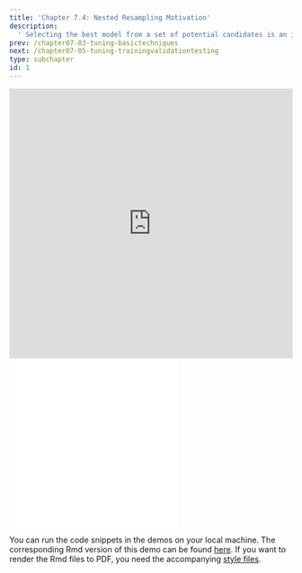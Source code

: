```yaml
---
title: 'Chapter 7.4: Nested Resampling Motivation'
description:
  ' Selecting the best model from a set of potential candidates is an important part of most machine learning problems. By examining an instructive and problematic example, we introduce the untouched test set principle.'
prev: /chapter07-03-tuning-basictechniques
next: /chapter07-05-tuning-trainingvalidationtesting
type: subchapter
id: 1
---
```


<exercise id="1" title="Video Lecture">

<iframe width="100%" height="480" src="https://www.youtube.com/embed/_GVysctg5sY" frameborder="0" allow="accelerometer; autoplay; encrypted-media; gyroscope; picture-in-picture" allowfullscreen></iframe>

</exercise>

<exercise id="2" title="Slides">

<object data="pdfs/7/slides-tuning-nestedintro.pdf" type="application/pdf" style="width:100%;height:480px">
    <embed src="pdfs/7/slides-tuning-nestedintro.pdf" type="application/pdf" />
</object>

</exercise>


<exercise id="3" title="Nested Resampling">
<object data="code-demos/code_demo_nested.pdf" type="application/pdf" style="width:100%;height:480px">
    <embed src="code-demos/code_demo_nested.pdf" type="application/pdf" />
</object>

You can run the code snippets in the demos on your local machine. The corresponding Rmd version of this demo can be found [here](https://github.com/compstat-lmu/lecture_i2ml/blob/master/code-demos/code_demo_nested.Rmd). If you want to render the Rmd files to PDF, you need the accompanying [style files](https://github.com/compstat-lmu/lecture_i2ml/tree/master/style).

</exercise>
